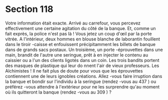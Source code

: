# Section 118

Votre information était exacte. Arrivé au carrefour, vous percevez effectivement une
certaine agitation du côté de  la banque. Et, comme un fait exprès, la police n'est pas là !
Vous jetez un coup d'œil par la porte vitrée. A l'intérieur, deux hommes en blouse
blanche de laborantin fouillent dans le tiroir -caisse et enfouissent précipitamment les
billets de banque dans  de grands sacs postaux. Un troisième, un porte -éprouvettes dans
une main, brandit de l'autre une seringue, prêt à en injecter le contenu au caissier ou a l'un
des clients ligotés dans un coin. Les trois bandits portent des masques de plastique qui
leur do nnent l'air de vieux professeurs. Les Alchimistes ! Il ne fait plus de doute pour
vous que les éprouvettes contiennent une de leurs ignobles créations. Allez -vous faire
irruption dans la banque et bondir sur l'individu à la seringue (rendez -vous au  437 ) ou
préférez -vous attendre à l'extérieur pour ne les surprendre qu'au moment où ils quitteront
la banque (rendez -vous au  309 ) ?